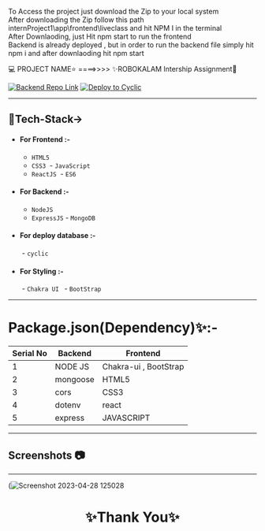   To Access the project just download the Zip to your local system 
  <br>
  After downloading the Zip follow this path internProject1\app\frontend\liveclass and hit NPM I in the terminal 
  <br> After Downlaoding, just Hit npm start to run the frontend 
  <br> Backend is already deployed , but in order to run the backend file simply hit npm i and after downlaoding hit npm start 

💻 PROJECT NAME⭐ ====>>>> ✨ROBOKALAM Intership Assignment💫
<br>

 
[![Backend Repo Link](https://img.shields.io/badge/Backend_Repo_Link-0A66C2?style=for-the-badge&logo=github&logoColor=#FF7139)](https://github.com/mrprincesingh/internlive)
[![Deploy to Cyclic](https://img.shields.io/badge/Deployed_Cyclic_Link-0A66C2?style=for-the-badge&logo=ko-fi&logoColor=white)](https://clear-hare-sombrero.cyclic.app/)


---


## 💫Tech-Stack->

- #### For Frontend :-
   - `HTML5`
  - `CSS3`
  - `JavaScript `
  - `ReactJS`
   - `ES6 `

- #### For Backend :-
   - `NodeJS`
   - `ExpressJS`
   - `MongoDB `

- #### For deploy database :- 
   - `cyclic `

- #### For Styling :-  
   - `Chakra UI `
   - `BootStrap `



---

# Package.json(Dependency)✨:-

 | Serial No            | Backend                      |  Frontend      |
| ----------------- | -------------------|------------------------ |
| 1 | NODE JS |   Chakra-ui , BootStrap|
| 2 | mongoose |  HTML5 |
| 3 | cors |   CSS3  |
| 4 | dotenv |  react|
| 5 | express | JAVASCRIPT |

---
## Screenshots 📷
---
(![Screenshot 2023-04-28 125028](https://user-images.githubusercontent.com/108007506/235081703-e54493d8-9d12-4542-af9b-740422a630cc.png)



<h1 align="center">✨Thank You✨</h1>
